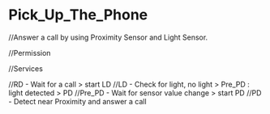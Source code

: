 # Pick_Up_The_Phone
//Answer a call by using Proximity Sensor and Light Sensor.

//Permission 

<uses-permission android:name="android.permission.READ_PHONE_STATE" />
<uses-permission android:name="android.permission.RECEIVE_BOOT_COMPLETED" />

//Services

//RD - Wait for a call > start LD
//LD - Check for light, no light > Pre_PD : light detected > PD
//Pre_PD - Wait for sensor value change > start PD
//PD - Detect near Proximity and answer a call

